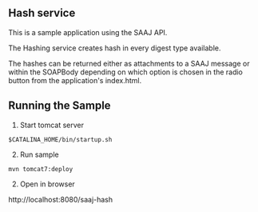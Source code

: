 [//]: # " Copyright (c) 2018, 2020 Oracle and/or its affiliates. All rights reserved. "
[//]: # "  "
[//]: # " This program and the accompanying materials are made available under the "
[//]: # " terms of the Eclipse Distribution License v. 1.0, which is available at "
[//]: # " http://www.eclipse.org/org/documents/edl-v10.php. "
[//]: # "  "
[//]: # " SPDX-License-Identifier: BSD-3-Clause "

Hash service
-----------------

This is a sample application using the SAAJ API.

The Hashing service creates hash in every digest type available.

The hashes can be returned either as attachments to a SAAJ message or
within the SOAPBody depending on which option is chosen
in the radio button from the application's index.html.

Running the Sample
-------------------

1. Start tomcat server

```shell script
$CATALINA_HOME/bin/startup.sh
```

2. Run sample

```shell script
mvn tomcat7:deploy
```

2. Open in browser

http://localhost:8080/saaj-hash